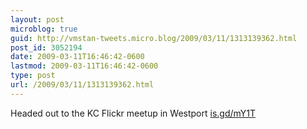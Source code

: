 ```yaml
---
layout: post
microblog: true
guid: http://vmstan-tweets.micro.blog/2009/03/11/1313139362.html
post_id: 3052194
date: 2009-03-11T16:46:42-0600
lastmod: 2009-03-11T16:46:42-0600
type: post
url: /2009/03/11/1313139362.html
---
```

Headed out to the KC Flickr meetup in Westport [is.gd/mY1T](http://is.gd/mY1T)
